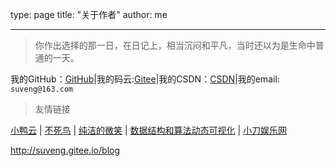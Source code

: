 type: page
title: "关于作者"
author: me

---



> 你作出选择的那一日，在日记上，相当沉闷和平凡，当时还以为是生命中普通的一天。

我的GitHub：[GitHub](https://github.com/suveng)|我的码云:[Gitee](https://gitee.com/suveng)|我的CSDN：[CSDN](https://blog.csdn.net/qq_37933685)|我的email: `suveng@163.com`

> 友情链接

[小鸭云](https://xiaoyayun.com) | [不死鸟](https://lai.yuweining.cn/) | [纯洁的微笑](http://www.ityouknow.com/) | [数据结构和算法动态可视化](https://visualgo.net/zh) | [小刀娱乐网](https://www.xd0.com/)

http://suveng.gitee.io/blog